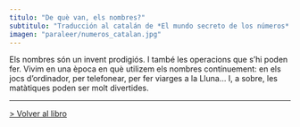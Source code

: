 ```yaml
---
titulo: "De què van, els nombres?"
subtitulo: "Traducción al catalán de *El mundo secreto de los números*. Editorial Cruilla. *El Vaixell de Vapor-Saber*"
imagen: "paraleer/numeros_catalan.jpg"
---
```

Els nombres són un invent prodigiós. I també les operacions que s’hi poden fer. Vivim en una època en què utilizem els nombres contínuement: en els jocs d’ordinador, per telefonear, per fer viarges a la Lluna… I, a sobre, les matàtiques poden ser molt divertides.

* * *

[> Volver al libro](http:/ver/mislibros/mundonumeros)

